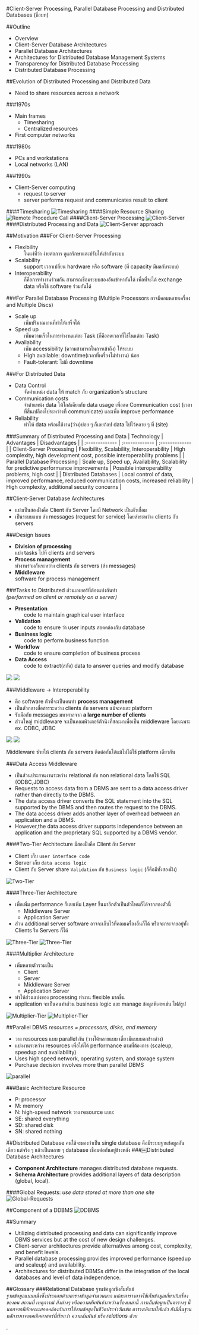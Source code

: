 #Client-Server Processing, Parallel Database Processing and Distributed Databases
(ชื่อบท)

##Outline
+ Overview
+ Client-Server Database Architectures
+ Parallel Database Architectures
+ Architectures for Distributed Database Management Systems
+ Transparency for Distributed Database Processing
+ Distributed Database Processing

##Evolution of Distributed Processing and Distributed Data
+ Need to share resources across a network

###1970s
+ Main frames
  + Timesharing
  + Centralized resources
+ First computer networks

###1980s
+ PCs and workstations
+ Local networks (LAN)

###1990s
+ Client-Server computing
  + request to server
  + server performs request and communicates result to client

####Timesharing
![Timesharing](./img/db_ddbms-01.png)
####Simple Resource Sharing
![Remote Procedure Call](./img/db_ddbms-02.png)
####Client-Server Processing
![Client-Server](./img/db_ddbms-03.png)
####Distributed Processing and Data
![Client-Server approach](./img/db_ddbms-04.png)

##Motivation
###For Client-Server Processing
+ Flexibility
  <ul>
  ในแง่ที่ว่า ง่ายต่อการ ดูแลรักษาและปรับให้เข้ากับระบบ
  </ul>
+ Scalability
  <ul>
  support เวลาเปลี่ยน hardware หรือ software (ที่ capacity มีผลกับระบบ)
  </ul>
+ Interoperability
  <ul>
  ก็คือการทำงานร่วมกัน สามารถเชื่อมระบบสองอันเข้าหากันได้ เพื่อที่จะได้ exchange data หรือใช้ software ร่วมกันได้
  </ul>

###For Parallel Database Processing
(Multiple Processors อาจมีคอมหลายเครื่อง and Multiple Discs)
+ Scale up
  <ul>
  เพิ่มปริมาณงานที่ทำให้เสร็จได้
  </ul>
+ Speed up
  <ul>
  เพิ่มความเร็วในการทำงานแต่ละ Task (ก็คือลดเวลาที่ใช้ในแต่ละ Task)
  </ul>
+ Availability<br>
  <ul>
  เพิ่ม accessibility (ความสามารถในการเข้าถึง) ให้ระบบ
  <li>High available: downtime(เวลาที่เครื่องไม่ทำงาน) น้อย</li>
  <li>Fault-tolerant: ไม่มี downtime
  </ul>

###For Distributed Data
+ Data Control<br>
  <ul>
  จัดตำแหน่ง data ให้ match กับ organization's structure
  </ul>
+ Communication costs<br>
  <ul>
  จำตำแหน่ง data ให้ใกล้เคียงกับ data usage เพื่อลด Communication cost (เวลาที่สิ้นเปลืองไประหว่างที่ communicate) และเพื่อ improve performance
  </ul>
+ Reliability<br>
  <ul>
  ทำให้ data พร้อมใช้งาน(ว่าง)บ่อย ๆ ก็เลยก้อป data ไปไว้หลาย ๆ ที่ (site)
  </ul>

###Summary of Distributed Processing and Data
| Technology | Advantages | Disadvantages |
| :------------- | :------------- | :------------- |
| Client-Server Processing | Flexibility, Scalability, Interoperability | High complexity, high development cost, possible interoperability problems |
| Parallel Database Processing | Scale up, Speed up, Availability, Scalability for predictive performance improvements | Possible interoperability problems, high cost |
| Distributed Databases | Local control of data, improved performance, reduced communication costs, increased reliability | High complexity, additional security concerns |

##Client-Server Database Architectures
+ แบ่งเป็นสองฝั่งคือ Client กับ Server โดยมี  Network เป็นตัวเชื่อม
+ เป็นระบบแบบ ส่ง messages (request for service) โดยส่งระหว่าง clients กับ servers

###Design Issues
+ **Division of processing**<br>
  แบ่ง tasks ไปที่ clients and servers
+ **Process management**<br>
  ทำงานร่วมกันระหว่าง clients กับ servers (ส่ง messages)
+ **Middleware**<br>
  software for process management

###Tasks to Distributed
ส่วนเลเยอร์ที่ต้องแบ่งกันทำ<br>
*(performed on client or remotely on a server)*
+ **Presentation**
  <ul>
  code to maintain graphical user interface
  </ul>
+ **Validation**
  <ul>
  code to ensure ว่า user inputs สอดคล้องกับ database
  </ul>
+ **Business logic**
  <ul>
  code to perform business function
  </ul>
+ **Workflow**
  <ul>
  code to ensure completion of business process
  </ul>
+ **Data Access**
  <ul>
  code to extract(สกัด) data to answer queries and modify database
  </ul>

![](./img/db_ddbms-05.png)
![](./img/db_ddbms-06.png)

###Middleware -> Interoperability
+ คือ software ตัวที่จะเป็นคนทำ **process management**
+ เป็นตัวกลางสื่อสารระหว่าง clients กับ servers แม้จะคนละ platform
+ รับมือกับ messages มหาศาลจาก **a large number of clients**
+ ส่วนใหญ่ middleware จะเป็นคอมพิวเตอร์ตัวนึงที่สละมาเพื่อเป็น middleware โดยเฉพาะ
ex. ODBC, JDBC

![](./img/db_ddbms-08.png)
![](./img/db_ddbms-09.png)

Middleware ช่วยให้ clients กับ servers ติดต่อกันได้แม้ไม่ได้ใช้ platform เดียวกัน

###Data Access Middleware
+ เป็นส่วนประสานงานระหว่าง relational กับ non relational data โดยใช้ SQL (ODBC,JDBC)
+ Requests to access data from a DBMS are sent to a data access driver rather than directly to the DBMS.
+ The data access driver converts the SQL statement into the SQL supported by the DBMS and then routes the request to the DBMS.
+ The data access driver adds another layer of overhead between an application and a DBMS.
 + However,the data access driver supports independence between an application and the proprietary SQL supported by a DBMS vendor.

####Two-Tier Architecture
มีสองฝั่งคือ Client กับ Server
+ Client เก็บ `user interface code`
+ Server เก็บ `data access logic`
+ Client กับ Server share `Validation` กับ  `Business logic` (ก็คือมีทั้งสองฝั่ง)

![Two-Tier](./img/db_ddbms-Two_Tier.png)

####Three-Tier Architecture
+ เพื่อเพิ่ม performance ก็เลยเพิ่ม Layer ขึ้นมาอีกตัวเป็นตัวไหนก็ได้จากสองตัวนี้
  + Middleware Server
  + Application Server
+ ส่วน additional server software อาจจะเก็บไว้ที่คอมเครื่องอื่นก็ได้ หรือจะกระจายอยู่ทั้ง Clients รือ Servers ก็ได้

![Three-Tier](./img/db_ddbms-Three_Tier_Middleware.png)
![Three-Tier](./img/db_ddbms-Three_Tier_Application.png)

####Multiplier Architecture
+ เพิ่มหลายตัวรวมเป็น
  + Client
  + Server
  + Middleware Server
  + Application Server
+ ทำให้ส่วนแบ่งของ processing ทำงาน flexible มากขึ้น
+ application จะเป็นคนทำส่วน business logic และ manage ข้อมูลพิเศษเช่น ไฟล์รูป

![Multiplier-Tier](./img/db_ddbms-Multiplier_Tier.png)
![Multiplier-Tier](./img/db_ddbms-Multiplier_Tier_Web_Server.png)

##Parallel DBMS
*resources = processors, disks, and memory*
+ วาง resources แบบ parallel กัน (วางได้หลายแบบ เดี๋ยวมีแบบบอกข้างล่าง)
+ แบ่งงานระหว่าง resources เพื่อให้ได้ performance ตามที่ต้องการ (scaleup, speedup and availability)
+ Uses high speed network, operating system, and storage system
+ Purchase decision involves more than parallel DBMS

![parallel](./img/db_ddbms-Parallel.png)

###Basic Architecture
Resource
+ P: processor
+ M: memory
+ N: high-speed network
วาง resource แบบ:
+ SE: shared everything
+ SD: shared disk
+ SN: shared nothing

##Distributed Database
คนใช้จะมองว่าเป็น single database คือมีระบบฐานข้อมูลอันเดียว
แต่จริง ๆ แล้วเป็นหลาย ๆ database เชื่อมต่อกันอยู่ข้างหลัง
###￼Distributed Database Architectures
+ **Component Architecture** manages distributed database requests.
+ **Schema Architecture** provides additional layers of data description (global, local).

####Global Requests:
*use data stored at more than one site*
![Global-Requests](./img/db_ddbms-Global_Requests.png)

##Component of a DDBMS
![DDBMS](./img/db_ddbms-Component.png)

##Summary
+ Utilizing distributed processing and data can significantly improve DBMS services but at the cost of new design challenges.
+ Client-server architectures provide alternatives among cost, complexity, and benefit levels.
+ Parallel database processing provides improved performance (speedup and scaleup) and availability.
+ Architectures for distributed DBMSs differ in the integration of the local databases and level of data independence.

##Glossary
###Relational Database
ฐานข้อมูลเชิงสัมพันธ์<br>
*ฐานข้อมูลแบบหนึ่งซึ่งประกอบด้วยตารางข้อมูลจำนวนมาก แต่ละตารางอาจใช้เก็บข้อมูลเกี่ยวกับเรื่องของคน สถานที่ เหตุการณ์ สิ่งต่างๆ หรือความสัมพันธ์ระหว่างเรื่องเหล่านี้ การเก็บข้อมูลเป็นตารางๆ นี้นอกจากมีลักษณะสอดคล้องกับการใช้งานข้อมูลในชีวิตประจำวันเช่น ตารางเดินรถไฟแล้ว ยังมีพื้นฐานหลัการมาจากคณิตศาสตร์ที่เรียกว่า ความสัมพันธ์ หรือ relations ด้วย*












.
